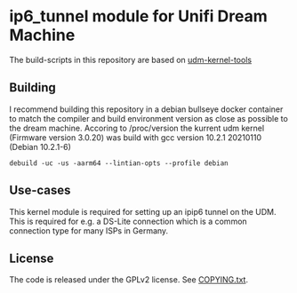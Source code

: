 # ip6_tunnel module for Unifi Dream Machine
The build-scripts in this repository are based on [udm-kernel-tools](https://github.com/fabianishere/udm-kernel-tools)

## Building
I recommend building this repository in a debian bullseye docker container to match the compiler and build environment version as close as possible to the dream machine. Accoring to /proc/version the kurrent udm kernel (Firmware version 3.0.20) was build with gcc version 10.2.1 20210110 (Debian 10.2.1-6)
```
debuild -uc -us -aarm64 --lintian-opts --profile debian
```

## Use-cases
This kernel module is required for setting up an ipip6 tunnel on the UDM. This is required for e.g. a DS-Lite connection which is a common connection type for many ISPs in Germany.

## License
The code is released under the GPLv2 license. See [COPYING.txt](/COPYING.txt).
